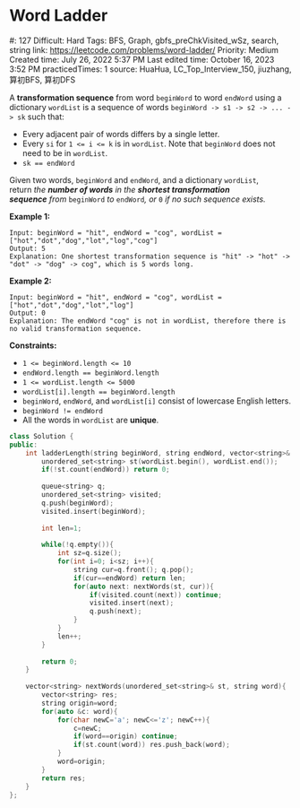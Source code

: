 # Word Ladder

#: 127
Difficult: Hard
Tags: BFS, Graph, gbfs_preChkVisited_wSz, search, string
link: https://leetcode.com/problems/word-ladder/
Priority: Medium
Created time: July 26, 2022 5:37 PM
Last edited time: October 16, 2023 3:52 PM
practicedTimes: 1
source: HuaHua, LC_Top_Interview_150, jiuzhang, 算初BFS, 算初DFS

A **transformation sequence** from word `beginWord` to word `endWord` using a dictionary `wordList` is a sequence of words `beginWord -> s1 -> s2 -> ... -> sk` such that:

- Every adjacent pair of words differs by a single letter.
- Every `si` for `1 <= i <= k` is in `wordList`. Note that `beginWord` does not need to be in `wordList`.
- `sk == endWord`

Given two words, `beginWord` and `endWord`, and a dictionary `wordList`, return *the **number of words** in the **shortest transformation sequence** from* `beginWord` *to* `endWord`*, or* `0` *if no such sequence exists.*

**Example 1:**

```
Input: beginWord = "hit", endWord = "cog", wordList = ["hot","dot","dog","lot","log","cog"]
Output: 5
Explanation: One shortest transformation sequence is "hit" -> "hot" -> "dot" -> "dog" -> cog", which is 5 words long.

```

**Example 2:**

```
Input: beginWord = "hit", endWord = "cog", wordList = ["hot","dot","dog","lot","log"]
Output: 0
Explanation: The endWord "cog" is not in wordList, therefore there is no valid transformation sequence.

```

**Constraints:**

- `1 <= beginWord.length <= 10`
- `endWord.length == beginWord.length`
- `1 <= wordList.length <= 5000`
- `wordList[i].length == beginWord.length`
- `beginWord`, `endWord`, and `wordList[i]` consist of lowercase English letters.
- `beginWord != endWord`
- All the words in `wordList` are **unique**.

```cpp
class Solution {
public:
    int ladderLength(string beginWord, string endWord, vector<string>& wordList) {
        unordered_set<string> st(wordList.begin(), wordList.end());
        if(!st.count(endWord)) return 0;
        
        queue<string> q;
        unordered_set<string> visited;
        q.push(beginWord);
        visited.insert(beginWord);
        
        int len=1;
        
        while(!q.empty()){
            int sz=q.size();
            for(int i=0; i<sz; i++){
                string cur=q.front(); q.pop();
                if(cur==endWord) return len;
                for(auto next: nextWords(st, cur)){
                    if(visited.count(next)) continue;
                    visited.insert(next);
                    q.push(next);
                }
            }
            len++;
        }
        
        return 0;
    }
    
    vector<string> nextWords(unordered_set<string>& st, string word){
        vector<string> res;
        string origin=word;
        for(auto &c: word){
            for(char newC='a'; newC<='z'; newC++){
                c=newC;
                if(word==origin) continue;
                if(st.count(word)) res.push_back(word);
            }
            word=origin;
        }
        return res;
    }
};
```